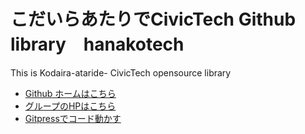 # こだいらあたりでCivicTech  Github library　hanakotech
This is Kodaira-ataride- CivicTech opensource library 
- [Github ホームはこちら](https://tom2rd.github.io/hanakotech/)
- [グループのHPはこちら](https://tom2rd.sakura.ne.jp/hanakotech/)
- [Gitpressでコード動かす](https://gitpress.io/@tom2rd/)
